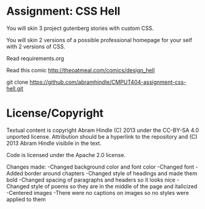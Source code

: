 Assignment: CSS Hell
====================

You will skin 3 project gutenberg stories with custom CSS.

You will skin 2 versions of a possible professional homepage for your
self with 2 versions of CSS.

Read requirements.org

Read this comic http://theoatmeal.com/comics/design_hell

git clone https://github.com/abramhindle/CMPUT404-assignment-css-hell.git

License/Copyright
=================

Textual content is copyright Abram Hindle (C) 2013 under the CC-BY-SA
4.0 unported license. Attribution should be a hyperlink to the
repository and (C) 2013 Abram Hindle visibile in the text.

Code is licensed under the Apache 2.0 license.

Changes made:
-Changed background color and font color
-Changed font
-Added border around chapters
-Changed style of headings and made them bold
-Changed spacing of paragraphs and headers so it looks nice
-Changed style of poems so they are in the middle of the page and italicized
-Centered images
-There were no captions on images so no styles were applied to them
